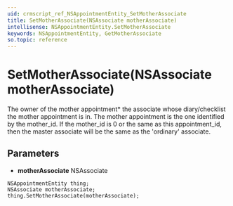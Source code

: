 ```yaml
---
uid: crmscript_ref_NSAppointmentEntity_SetMotherAssociate
title: SetMotherAssociate(NSAssociate motherAssociate)
intellisense: NSAppointmentEntity.SetMotherAssociate
keywords: NSAppointmentEntity, GetMotherAssociate
so.topic: reference
---
```


# SetMotherAssociate(NSAssociate motherAssociate)

The owner of the mother appointment* the associate whose diary/checklist the mother appointment is in.  The mother appointment is the one identified by the mother_id. If the mother_id is 0 or the same as this appointment_id, then the master associate will be the same as the 'ordinary' associate.

## Parameters

* **motherAssociate** NSAssociate

```crmscript
NSAppointmentEntity thing;
NSAssociate motherAssociate;
thing.SetMotherAssociate(motherAssociate);
```

